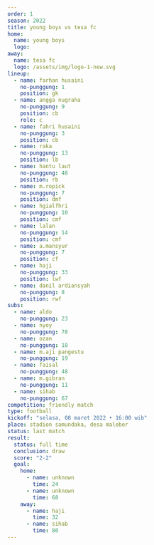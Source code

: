 ```yaml
---
order: 1
season: 2022
title: young boys vs tesa fc
home:
  name: young boys
  logo: 
away:
  name: tesa fc
  logo: /assets/img/logo-1-new.svg
lineup:
  - name: farhan husaini
    no-punggung: 1
    position: gk
  - name: angga nugraha
    no-punggung: 9
    position: cb
    role: c
  - name: fahri husaini
    no-punggung: 3
    position: cb
  - name: raka
    no-punggung: 13
    position: lb
  - name: hantu laut
    no-punggung: 48
    position: rb
  - name: m.ropick
    no-punggung: 7
    position: dmf
  - name: hgialfhri
    no-punggung: 10
    position: cmf
  - name: lalan
    no-punggung: 14
    position: cmf
  - name: a.mansyur
    no-punggung: 7
    position: cf
  - name: haji
    no-punggung: 33
    position: lwf
  - name: danil ardiansyah
    no-punggung: 8
    position: rwf
subs:
  - name: aldo
    no-punggung: 23
  - name: nyoy
    no-punggung: 78
  - name: ozan
    no-punggung: 18
  - name: m.aji pangestu
    no-punggung: 19
  - name: faisal
    no-punggung: 48
  - name: m.gibran
    no-punggung: 11
  - name: sihab
    no-punggung: 67
competition: friendly match
type: football
kickoff: "selasa, 08 maret 2022 • 16:00 wib"
place: stadion samundaka, desa maleber
status: last match
result: 
  status: full time
  conclusion: draw
  score: "2-2"
  goal:
    home:
      - name: unknown
        time: 24
      - name: unknown
        time: 68
    away:
      - name: haji
        time: 32
      - name: sihab
        time: 80
---
```

